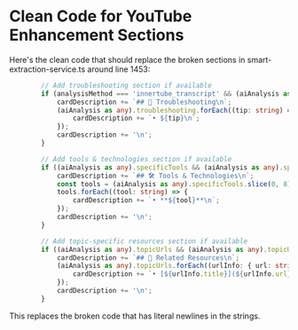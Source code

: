 # Clean Code for YouTube Enhancement Sections

Here's the clean code that should replace the broken sections in smart-extraction-service.ts around line 1453:

```typescript
		// Add troubleshooting section if available
		if (analysisMethod === 'innertube_transcript' && (aiAnalysis as any).troubleshooting && (aiAnalysis as any).troubleshooting.length > 0) {
			cardDescription += `## 🔧 Troubleshooting\n`;
			(aiAnalysis as any).troubleshooting.forEach((tip: string) => {
				cardDescription += `• ${tip}\n`;
			});
			cardDescription += '\n';
		}

		// Add tools & technologies section if available
		if ((aiAnalysis as any).specificTools && (aiAnalysis as any).specificTools.length > 0) {
			cardDescription += `## 🛠️ Tools & Technologies\n`;
			const tools = (aiAnalysis as any).specificTools.slice(0, 8); // Limit to 8 tools
			tools.forEach((tool: string) => {
				cardDescription += `• **${tool}**\n`;
			});
			cardDescription += '\n';
		}

		// Add topic-specific resources section if available
		if ((aiAnalysis as any).topicUrls && (aiAnalysis as any).topicUrls.length > 0) {
			cardDescription += `## 🔗 Related Resources\n`;
			(aiAnalysis as any).topicUrls.forEach((urlInfo: { url: string; title: string }) => {
				cardDescription += `• [${urlInfo.title}](${urlInfo.url})\n`;
			});
			cardDescription += '\n';
		}
```

This replaces the broken code that has literal newlines in the strings.